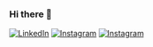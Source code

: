 ### Hi there 👋
[![LinkedIn](	https://img.shields.io/badge/LinkedIn-0077B5?style=for-the-badge&logo=linkedin&logoColor=white)](https://www.linkedin.com/in/kelden-mourato-789703276?trk=contact-info)
[![Instagram](	https://img.shields.io/badge/Instagram-E4405F?style=for-the-badge&logo=instagram&logoColor=white)](https://intagram.com/keldenmourato)
[![Instagram](https://img.shields.io/website-up-down-green-red/http/monip.org.svg)](www.kmourato.netlify.app)

